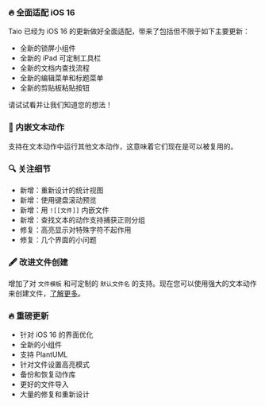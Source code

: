 ### 🔥 全面适配 iOS 16

Taio 已经为 iOS 16 的更新做好全面适配，带来了包括但不限于如下主要更新：

- 全新的锁屏小组件
- 全新的 iPad 可定制工具栏
- 全新的文档内查找流程
- 全新的编辑菜单和标题菜单
- 全新的剪贴板粘贴按钮

请试试看并让我们知道您的想法！

### 🔨 内嵌文本动作

支持在文本动作中运行其他文本动作，这意味着它们现在是可以被复用的。

### 🔍 关注细节

- 新增：重新设计的统计视图
- 新增：使用键盘滚动预览
- 新增：用 `![[文件]]` 内嵌文件
- 新增：查找文本的动作支持捕获正则分组
- 修复：高亮显示对特殊字符不起作用
- 修复：几个界面的小问题

### 🖋 改进文件创建

增加了对 `文件模板` 和可定制的 `默认文件名` 的支持。现在您可以使用强大的文本动作来创建文件，[了解更多](https://docs.taio.app/#/cn/editor/file-creation)。

### 🔥 重磅更新

- 针对 iOS 16 的界面优化
- 全新的小组件
- 支持 PlantUML
- 针对文件设置高亮模式
- 备份和恢复动作库
- 更好的文件导入
- 大量的修复和重新设计